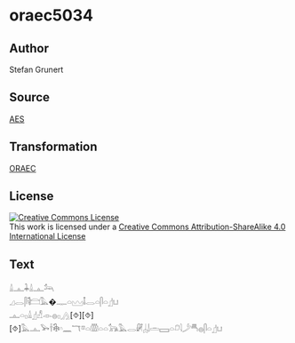# oraec5034

## Author

Stefan Grunert

## Source

[AES](https://github.com/simondschweitzer/aes)

## Transformation

[ORAEC](https://oraec.github.io/)

## License

<a rel="license" href="http://creativecommons.org/licenses/by-sa/4.0/"><img alt="Creative Commons License" style="border-width:0" src="https://i.creativecommons.org/l/by-sa/4.0/88x31.png" /></a><br />This work is licensed under a <a rel="license" href="http://creativecommons.org/licenses/by-sa/4.0/">Creative Commons Attribution-ShareAlike 4.0 International License</a>

## Text

𓏙𓊵𓇓𓏙𓊵𓃢<br>
𓈎𓂋𓋴𓌟𓊭𓅓�𓊃𓏏𓈉𓄤𓂋𓏏𓋴𓏏𓊨𓂓<br>
𓊵𓏏𓊪𓏙𓊨𓀭𓁹𓐍𓊪𓂻[⯑][⯑][⯑]𓅓𓊵𓅨𓌂𓇗𓎆𓈖𓄓𓎼𓏏𓏃𓏏𓏏𓃥𓅓𓂋𓏞𓐣𓌃𓏛𓈙𓏏𓍔𓇋𓌳𓄪𓐍𓋴𓏏𓊨𓂓<br>
